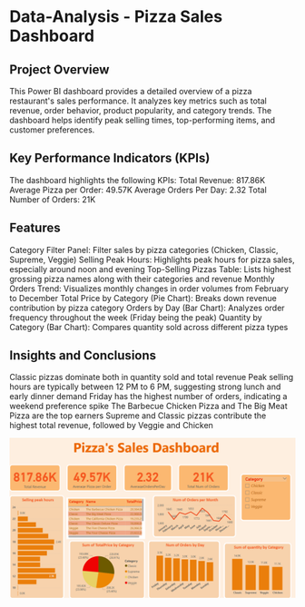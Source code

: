 # Data-Analysis - Pizza Sales Dashboard


## Project Overview
This Power BI dashboard provides a detailed overview of a pizza restaurant's sales performance. It analyzes key metrics such as total revenue, order behavior, product popularity, and category trends. The dashboard helps identify peak selling times, top-performing items, and customer preferences.

## Key Performance Indicators (KPIs)
The dashboard highlights the following KPIs:
Total Revenue: 817.86K
Average Pizza per Order: 49.57K
Average Orders Per Day: 2.32
Total Number of Orders: 21K

## Features
Category Filter Panel: Filter sales by pizza categories (Chicken, Classic, Supreme, Veggie)
Selling Peak Hours: Highlights peak hours for pizza sales, especially around noon and evening
Top-Selling Pizzas Table: Lists highest grossing pizza names along with their categories and revenue
Monthly Orders Trend: Visualizes monthly changes in order volumes from February to December
Total Price by Category (Pie Chart): Breaks down revenue contribution by pizza category
Orders by Day (Bar Chart): Analyzes order frequency throughout the week (Friday being the peak)
Quantity by Category (Bar Chart): Compares quantity sold across different pizza types

## Insights and Conclusions
Classic pizzas dominate both in quantity sold and total revenue
Peak selling hours are typically between 12 PM to 6 PM, suggesting strong lunch and early dinner demand
Friday has the highest number of orders, indicating a weekend preference spike
The Barbecue Chicken Pizza and The Big Meat Pizza are the top earners
Supreme and Classic pizzas contribute the highest total revenue, followed by Veggie and Chicken



![](https://github.com/ahm538/Data-Analysis--Pizza-Dashboard-/blob/main/Pizza%20Sales.png)

